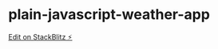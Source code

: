 # plain-javascript-weather-app

[Edit on StackBlitz ⚡️](https://stackblitz.com/edit/plain-javascript-weather-app)